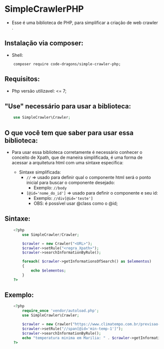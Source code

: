 # SimpleCrawlerPHP

- Esse é uma biblioteca de PHP, para simplificar a criação de web crawler .

## Instalação via composer:
- Shell:
```
    composer require code-dragons/simple-crawler-php;
```

## Requisitos:
- Php versão utilizavel: <= 7;

## "Use" necessário para usar a biblioteca:
```php
    use SimpleCrawler\Crawler;
```

## O que você tem que saber para usar essa biblioteca:
- Para usar essa biblioteca corretamente é necessário conhecer o conceito de Xpath, que de maneira simplificada, é uma forma de acessar a arquitetura html com uma sintaxe especifica:

    - Sintaxe simplificada:
        - `//` => usado para definir qual o componente html será o ponto inicial para buscar o componente desejado:
            - Exemplo: `//body`
        - `[@id='nome_do_id']` => usado para definir o componente e seu id:
            - Exemplo: `//div[@id='teste']`
            - OBS: é possível usar @class como o @id;

## Sintaxe:
```php
    <?php 
        use SimpleCrawler/Crawler;

        $crawler = new Crawler("<URL>");
        $crawler->setRule("<regra_Xpath>");
        $crawler->searchInformationByRule();

        foreach( $crawler->getInformationsOfSearch() as $elementos)
        {
            echo $elementos;
        }
    ?>
```

## Exemplo:
```php
    <?php 
        require_once 'vendor/autoload.php';
        use SimpleCrawler\Crawler;

        $crawler = new Crawler("https://www.climatempo.com.br/previsao-do-tempo/cidade/406/bauru-sp");
        $crawler->setRule("//span[@id='min-temp-1']");
        $crawler->searchInformationByRule();
        echo "temperatura minima em Marilia: " . $crawler->getInformationsOfSearch()[0];
    ?>
```
